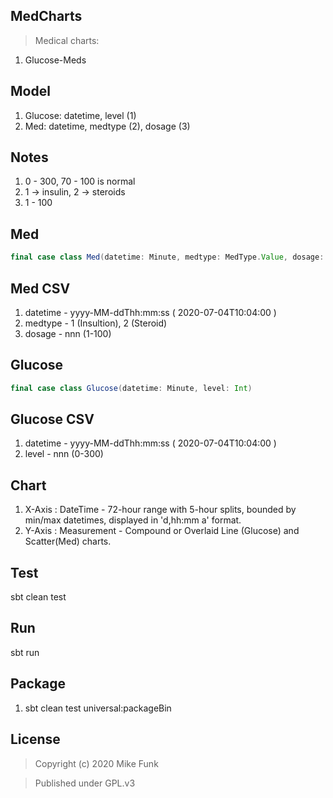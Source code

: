 MedCharts
---------
>Medical charts:
1. Glucose-Meds

Model
-----
1. Glucose: datetime, level (1)
2. Med: datetime, medtype (2), dosage (3)

Notes
-----
1. 0 - 300, 70 - 100 is normal
2. 1 -> insulin, 2 -> steroids
3. 1 - 100 

Med
---
```scala
final case class Med(datetime: Minute, medtype: MedType.Value, dosage: Int)
```

Med CSV
-------
1. datetime - yyyy-MM-ddThh:mm:ss ( 2020-07-04T10:04:00 )
2. medtype - 1 (Insultion), 2 (Steroid)
3. dosage - nnn (1-100)

Glucose
-------
```scala
final case class Glucose(datetime: Minute, level: Int)
```

Glucose CSV
-----------
1. datetime - yyyy-MM-ddThh:mm:ss ( 2020-07-04T10:04:00 )
2. level - nnn (0-300)

Chart
-----
1. X-Axis : DateTime - 72-hour range with 5-hour splits, bounded by min/max datetimes, displayed in 'd,hh:mm a' format.
2. Y-Axis : Measurement - Compound or Overlaid Line (Glucose) and Scatter(Med) charts.

Test
----
sbt clean test

Run
---
sbt run

Package
-------
1. sbt clean test universal:packageBin

License
-------
>Copyright (c) 2020 Mike Funk

>Published under GPL.v3